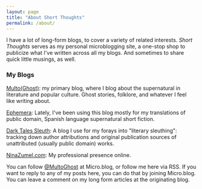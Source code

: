 ```yaml
---
layout: page
title: "About Short Thoughts"
permalink: /about/
---
```


I have a lot of long-form blogs, to cover a variety of related interests. *Short Thoughts* serves as my personal microblogging site, a one-stop shop to publicize what I've written across all my blogs. And sometimes to share quick little musings, as well.

### My Blogs

[Multo(Ghost)](https://multoghost.wordpress.com): my primary blog, where I blog about the supernatural in literature and popular culture. Ghost stories, folklore, and whatever I feel like writing about.

[Ephemera](https://exiw.wordpress.com): Lately, I've been using this blog mostly for my translations of public domain, Spanish language supernatural short fiction.

[Dark Tales Sleuth](https://darktalessleuth.wordpress.com): A blog I use for my forays into "literary sleuthing": tracking down author attributions and original publication sources of unattributed (usually public domain) works.

[NinaZumel.com](https://ninazumel.com): My professional presence online. 

You can follow [@MultoGhost](https://micro.blog/MultoGhost) at Micro.blog, or follow me here via RSS. If you want to reply to any of my posts here, you can do that by joining Micro.blog. You can leave a comment on my long form articles at the originating blog.
